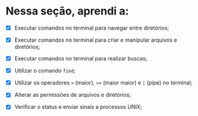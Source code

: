 # Nessa seção, aprendi a:

- [X] Executar comandos no terminal para navegar entre diretórios;

- [X] Executar comandos no terminal para criar e manipular arquivos e diretórios;

- [X] Executar comandos no terminal para realizar buscas;

- [X] Utilizar o comando `find`;

- [X] Utilizar os operadores `>` (maior), `>>` (maior maior) e `|` (pipe) no terminal;

- [X] Alterar as permissões de arquivos e diretórios;

- [X] Verificar o status e enviar sinais a processos UNIX;